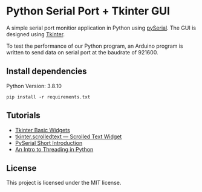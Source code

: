 # Python Serial Port + Tkinter GUI

A simple serial port monitior application in Python using [pySerial](https://pypi.org/project/pyserial/). The GUI is designed using [Tkinter](https://docs.python.org/3/library/tkinter.html).

To test the performance of our Python program, an Arduino program is written to send data on serial port at the baudrate of 921600.

## Install dependencies

Python Version: 3.8.10

```console
pip install -r requirements.txt
```

## Tutorials

- [Tkinter Basic Widgets](https://tkdocs.com/tutorial/widgets.html)
- [tkinter.scrolledtext — Scrolled Text Widget](https://docs.python.org/3/library/tkinter.scrolledtext.html)
- [PySerial Short Introduction](https://pyserial.readthedocs.io/en/latest/shortintro.html)
- [An Intro to Threading in Python](https://realpython.com/intro-to-python-threading/)

## License

This project is licensed under the MIT license.